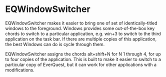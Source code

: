 EQWindowSwitcher
================

EQWindowSwitcher makes it easier to bring one of set of identically-titled
windows to the foreground. Windows provides some out-of-the-box key chords to
switch to a particular application, e.g. win+3 to switch to the third
application on the task bar. If there are multiple copies of this application,
the best Windows can do is cycle through them.

EQWindowSwitcher assigns the chords alt+shift+N for N 1 through 4, for up to
four copies of the application. This is built to make it easier to switch to
a particular copy of EverQuest, but it can work for other applications with a
modifications.

 
